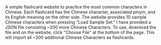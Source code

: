 A simple flashcard website to practice the most common characters in Chinese. Each flashcard has the Chinese character, associated pinyin, and its English meaning on the other side. The website provides 10 sample Chinese characters when pressing "Load Sample Set." I have provided a JSON file consisting ~200 more Chinese Characters. To use, download the file and on the website, click "Choose File" at the bottom of the page. This will import all ~200 additional Chinese Characters as flashcards.
